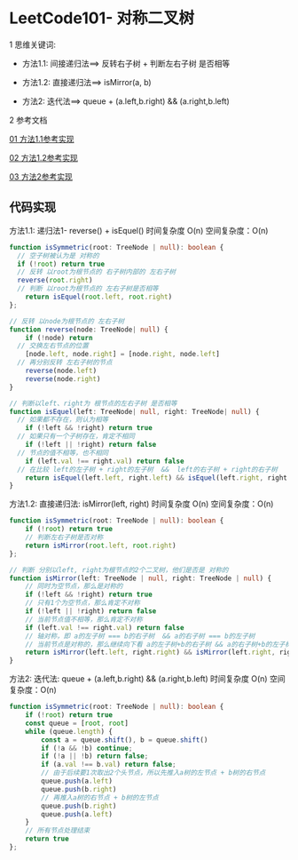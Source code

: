 # LeetCode101- 对称二叉树


1 思维关键词: 
  - 方法1.1: 间接递归法==> 反转右子树 + 判断左右子树 是否相等
  - 方法1.2: 直接递归法==> isMirror(a, b)

  - 方法2: 迭代法==> queue + (a.left,b.right) && (a.right,b.left)

2 参考文档

[01 方法1.1参考实现](https://github.com/liuyubobobo/Play-Leetcode/blob/master/0001-0500/0101-Symmetric-Tree/py-0101/Solution1.py)

[02 方法1.2参考实现](https://leetcode.cn/problems/symmetric-tree/solutions/6694/hua-jie-suan-fa-101-dui-cheng-er-cha-shu-by-guanpe/)

[03 方法2参考实现](https://leetcode.cn/problems/symmetric-tree/solutions/268109/dui-cheng-er-cha-shu-by-leetcode-solution/)


## 代码实现

方法1.1: 递归法1- reverse() + isEquel()   时间复杂度 O(n)  空间复杂度：O(n)

```ts
function isSymmetric(root: TreeNode | null): boolean {
  // 空子树被认为是 对称的
  if (!root) return true
  // 反转 以root为根节点的 右子树内部的 左右子树	
  reverse(root.right)
  // 判断 以root为根节点的 左右子树是否相等
	return isEquel(root.left, root.right)
};

// 反转 以node为根节点的 左右子树	
function reverse(node: TreeNode| null) {
	if (!node) return
  // 交换左右节点的位置
	[node.left, node.right] = [node.right, node.left]
  // 再分别反转 左右子树的节点
	reverse(node.left)
	reverse(node.right)
}

// 判断以left、right为 根节点的左右子树 是否相等
function isEquel(left: TreeNode| null, right: TreeNode| null) {
  // 如果都不存在，则认为相等
	if (!left && !right) return true
  // 如果只有一个子树存在，肯定不相同
	if (!left || !right) return false
  // 节点的值不相等，也不相同
	if (left.val !== right.val) return false
  // 在比较 left的左子树 + right的左子树  &&  left的右子树 + right的右子树 
	return isEquel(left.left, right.left) && isEquel(left.right, right.right)
}
```

方法1.2: 直接递归法: isMirror(left, right)   时间复杂度 O(n)  空间复杂度：O(n)

```ts
function isSymmetric(root: TreeNode | null): boolean {
	if (!root) return true
	// 判断左右子树是否对称
	return isMirror(root.left, root.right)
};

// 判断 分别以left, right为根节点的2个二叉树，他们是否是 对称的
function isMirror(left: TreeNode | null, right: TreeNode | null) {
	// 同时为空节点，那么是对称的
	if (!left && !right) return true
	// 只有1个为空节点，那么肯定不对称
	if (!left || !right) return false
	// 当前节点值不相等，那么肯定不对称
	if (left.val !== right.val) return false
	// 轴对称，即 a的左子树 === b的右子树  && a的右子树 === b的左子树
	// 当前节点是对称的，那么继续向下看 a的左子树+b的右子树 && a的右子树+b的左子树 是否相等
	return isMirror(left.left, right.right) && isMirror(left.right, right.left)
}
```


方法2: 迭代法: queue + (a.left,b.right) && (a.right,b.left)  时间复杂度 O(n)  空间复杂度：O(n)

```ts
function isSymmetric(root: TreeNode | null): boolean {
	if (!root) return true
	const queue = [root, root]
	while (queue.length) {
		const a = queue.shift(), b = queue.shift()
		if (!a && !b) continue;
		if (!a || !b) return false;
		if (a.val !== b.val) return false;
		// 由于后续要1次取出2个头节点，所以先推入a树的左节点 + b树的右节点
		queue.push(a.left)
		queue.push(b.right)
		// 再推入a树的右节点 + b树的左节点
		queue.push(b.right)
		queue.push(a.left)
	}
	// 所有节点处理结束
	return true
};
```